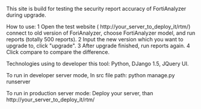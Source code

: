 This site is build for testing the security report accuracy of FortiAnalyzer during upgrade.

How to use:
1 Open the test website ( http://your_server_to_deploy_it/rtm/)  connect to old version of ForiAnalyzer, choose FortiAnalyzer model, and run reports (totally 500 reports).
2 Input the new version which you want to upgrade to, click "upgrade".
3 After upgrade finished, run reports again.
4 Click compare to compare the difference.

Technologies using to developer this tool:
Python, DJango 1.5, JQuery UI.

To run in developer server mode,
In src file path:
python manage.py runserver

To run in production server mode:
Deploy your server, than
 http://your_server_to_deploy_it/rtm/
